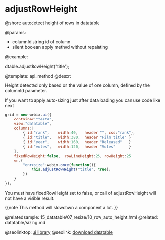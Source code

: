 adjustRowHeight
=============


@short: autodetect height of rows in datatable
	

@params:
- columnId		string		id of column
- silent        boolean     apply method without repainting

@example:

dtable.adjustRowHeight("title");


@template:	api_method
@descr:


Height detected only based on the value of one column, defined by the columnId parameter.

If you want to apply auto-sizing just after data loading you can use code like next

~~~js
grid = new webix.ui({
	container:"testA",
	view:"datatable",
	columns:[
		{ id:"rank",	width:40,	header:"", css:"rank"},
		{ id:"title",	width:380,	header:"Film title" },
		{ id:"year",	width:160,	header:"Released"   },
		{ id:"votes",	width:120,	header:"Votes"  	}
	], 
	fixedRowHeight:false,  rowLineHeight:25, rowHeight:25,	
	on:{
		"onresize":webix.once(function(){ 
			this.adjustRowHeight("title", true); 
		})
	}
});
~~~

You must have fixedRowHeight set to false, or call of adjustRowHeight will not have a visible result.

{{note This method will slowdown a component a lot. }}

@relatedsample:
	15_datatable/07_resize/10_row_auto_height.html
@related:
	datatable/sizing.md

@seolinktop: [ui library](https://webix.com)
@seolink: [download datatable](https://webix.com/widget/datatable/)